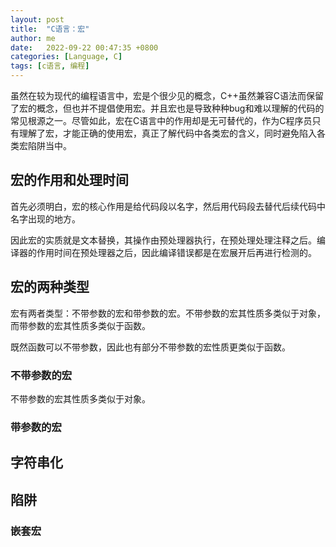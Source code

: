 ```yaml
---
layout: post
title:  "C语言：宏"
author: me
date:   2022-09-22 00:47:35 +0800
categories: [Language, C]
tags: [c语言, 编程]
---
```


虽然在较为现代的编程语言中，宏是个很少见的概念，C++虽然兼容C语法而保留了宏的概念，但也并不提倡使用宏。并且宏也是导致种种bug和难以理解的代码的常见根源之一。尽管如此，宏在C语言中的作用却是无可替代的，作为C程序员只有理解了宏，才能正确的使用宏，真正了解代码中各类宏的含义，同时避免陷入各类宏陷阱当中。

## 宏的作用和处理时间

首先必须明白，宏的核心作用是给代码段以名字，然后用代码段去替代后续代码中名字出现的地方。

因此宏的实质就是文本替换，其操作由预处理器执行，在预处理处理注释之后。编译器的作用时间在预处理器之后，因此编译错误都是在宏展开后再进行检测的。

## 宏的两种类型

宏有两者类型：不带参数的宏和带参数的宏。不带参数的宏其性质多类似于对象，而带参数的宏其性质多类似于函数。

既然函数可以不带参数，因此也有部分不带参数的宏性质更类似于函数。

### 不带参数的宏

不带参数的宏其性质多类似于对象。

### 带参数的宏

## 字符串化


## 陷阱

### 嵌套宏